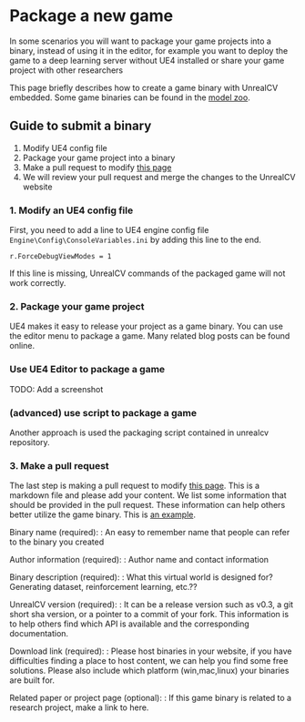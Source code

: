 <h1>Package a new game</h1>

In some scenarios you will want to package your game projects into a binary, instead of using it in the editor, for example you want to deploy the game to a deep learning server without UE4 installed or share your game project with other researchers

This page briefly describes how to create a game binary with UnrealCV embedded. Some game binaries can be found in the [model zoo](/reference/model-zoo.md).

<h2>Guide to submit a binary</h2>

1. Modify UE4 config file
2. Package your game project into a binary
3. Make a pull request to modify [this page](https://github.com/unrealcv/unrealcv.github.io/blob/master/_pages/model_zoo.md)   
3. We will review your pull request and merge the changes to the UnrealCV website

### 1. Modify an UE4 config file
First, you need to add a line to UE4 engine config file `Engine\Config\ConsoleVariables.ini` by adding this line to the end.
```
r.ForceDebugViewModes = 1
```

If this line is missing, UnrealCV commands of the packaged game will not work correctly.

### 2. Package your game project

UE4 makes it easy to release your project as a game binary. You can use the editor menu to package a game. Many related blog posts can be found online.

<h3>Use UE4 Editor to package a game</h3>

TODO: Add a screenshot

<h3>(advanced) use script to package a game</h3>

Another approach is used the packaging script contained in unrealcv repository.

### 3. Make a pull request

The last step is making a pull request to modify [this page](https://github.com/unrealcv/unrealcv.github.io/blob/master/_pages/model_zoo.md). This is a markdown file and please add your content. We list some information that should be provided in the pull request. These information can help others better utilize the game binary. This is [an example](https://unrealcv.github.io/reference/model_zoo.html#realistic_rendering).

Binary name (required):
: An easy to remember name that people can refer to the binary you created

Author information (required):
: Author name and contact information

Binary description (required):
: What this virtual world is designed for? Generating dataset, reinforcement learning, etc.??

UnrealCV version (required):
: It can be a release version such as v0.3, a git short sha version, or a pointer to a commit of your fork. This information is to help others find which API is available and the corresponding documentation.

Download link (required):
: Please host binaries in your website, if you have difficulties finding a place to host content, we can help you find some free solutions. Please also include which platform (win,mac,linux) your binaries are built for.

Related paper or project page (optional):
: If this game binary is related to a research project, make a link to here.
